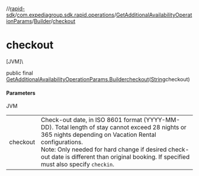 //[rapid-sdk](../../../../index.md)/[com.expediagroup.sdk.rapid.operations](../../index.md)/[GetAdditionalAvailabilityOperationParams](../index.md)/[Builder](index.md)/[checkout](checkout.md)

# checkout

[JVM]\

public final [GetAdditionalAvailabilityOperationParams.Builder](index.md)[checkout](checkout.md)([String](https://docs.oracle.com/javase/8/docs/api/java/lang/String.html)checkout)

#### Parameters

JVM

| | |
|---|---|
| checkout | Check-out date, in ISO 8601 format (YYYY-MM-DD). Total length of stay cannot exceed 28 nights or 365 nights depending on Vacation Rental configurations.<br> Note: Only needed for hard change if desired check-out date is different than original booking. If specified must also specify `checkin`.<br> |
